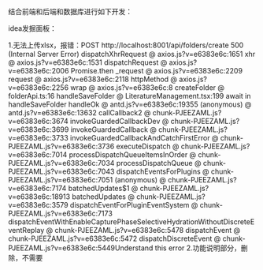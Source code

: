结合前端和后端和数据库进行如下开发：

idea发掘面板：

1.无法上传xlsx，报错：POST http://localhost:8001/api/folders/create 500 (Internal Server Error)
dispatchXhrRequest @ axios.js?v=e6383e6c:1651
xhr @ axios.js?v=e6383e6c:1531
dispatchRequest @ axios.js?v=e6383e6c:2006
Promise.then
_request @ axios.js?v=e6383e6c:2209
request @ axios.js?v=e6383e6c:2118
httpMethod @ axios.js?v=e6383e6c:2256
wrap @ axios.js?v=e6383e6c:8
createFolder @ folderApi.ts:16
handleSaveFolder @ LiteratureManagement.tsx:199
await in handleSaveFolder
handleOk @ antd.js?v=e6383e6c:19355
(anonymous) @ antd.js?v=e6383e6c:13632
callCallback2 @ chunk-PJEEZAML.js?v=e6383e6c:3674
invokeGuardedCallbackDev @ chunk-PJEEZAML.js?v=e6383e6c:3699
invokeGuardedCallback @ chunk-PJEEZAML.js?v=e6383e6c:3733
invokeGuardedCallbackAndCatchFirstError @ chunk-PJEEZAML.js?v=e6383e6c:3736
executeDispatch @ chunk-PJEEZAML.js?v=e6383e6c:7014
processDispatchQueueItemsInOrder @ chunk-PJEEZAML.js?v=e6383e6c:7034
processDispatchQueue @ chunk-PJEEZAML.js?v=e6383e6c:7043
dispatchEventsForPlugins @ chunk-PJEEZAML.js?v=e6383e6c:7051
(anonymous) @ chunk-PJEEZAML.js?v=e6383e6c:7174
batchedUpdates$1 @ chunk-PJEEZAML.js?v=e6383e6c:18913
batchedUpdates @ chunk-PJEEZAML.js?v=e6383e6c:3579
dispatchEventForPluginEventSystem @ chunk-PJEEZAML.js?v=e6383e6c:7173
dispatchEventWithEnableCapturePhaseSelectiveHydrationWithoutDiscreteEventReplay @ chunk-PJEEZAML.js?v=e6383e6c:5478
dispatchEvent @ chunk-PJEEZAML.js?v=e6383e6c:5472
dispatchDiscreteEvent @ chunk-PJEEZAML.js?v=e6383e6c:5449Understand this error
2.功能说明部分，删除，不需要
